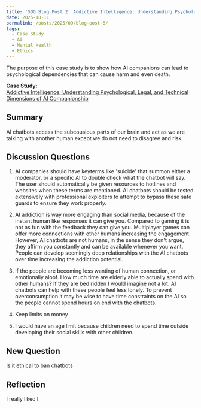 ```yaml
---
title: 'SOG Blog Post 2: Addictive Intelligence: Understanding Psychological, Legal, and Technical Dimensions of AI Companionship'
date: 2025-10-11
permalink: /posts/2025/09/blog-post-6/
tags:
  - Case Study
  - AI
  - Mental Health
  - Ethics
---
```


The purpose of this case study is to show how AI companions can lead to psychological dependencies that can cause harm and even death. 

**Case Study:**  
[Addictive Intelligence: Understanding Psychological, Legal, and Technical Dimensions of AI Companionship](https://mit-serc.pubpub.org/pub/iopjyxcx/release/2?readingCollection=132bb7af)

Summary
---
AI chatbots access the subcousious parts of our brain and act as we are talking with another human except we do not need to disagree and risk.

Discussion Questions
---
1. AI companies should have keyterms like 'suicide' that summon either a moderator, or a specific AI to double check what the chatbot will say. The user should automatically be given resources to hotlines and websites when these terms are mentioned. AI chatbots should be tested extensively with professional exploiters to attempt to bypass these safe guards to ensure they work properly. 

2. AI addiction is way more engaging than social media, because of the instant human like responses it can give you. Compared to gaming it is not as fun with the feedback they can give you. Multiplayer games can offer more connections with other humans increasing the engagement. However, AI chatbots are not humans, in the sense they don't argue, they affirm you constantly and can be available whenever  you want. People can develop seemingly deep relationships with the AI chatbots over time increasing the addiction potential.

3. If the people are becoming less wanting of human connection, or emotionally aloof. How much time are elderly able to actually spend with other humans? If they are bed ridden I would imagine not a lot. AI chatbots can help with these people feel less lonely. To prevent overconsumption it may be wise to have time constraints on the AI so the people cannot spend hours on end with the chatbots. 

4. Keep limits on money

5. I would have an age limit because children need to spend time outside developing their social skills with other children. 


New Question
---

Is it ethical to ban chatbots 

Reflection
---

I really liked l